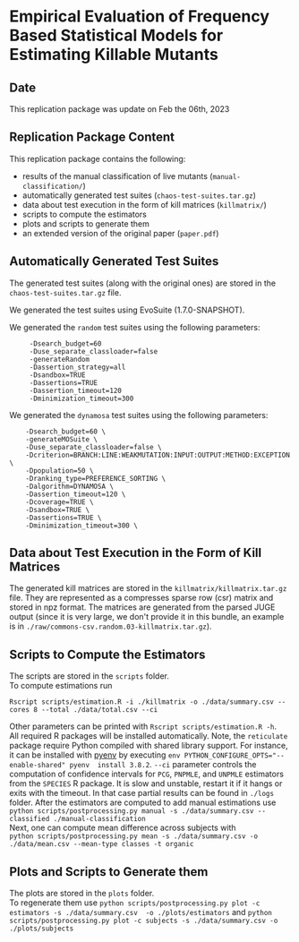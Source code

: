 # Empirical Evaluation of Frequency Based Statistical Models for Estimating Killable Mutants

## Date 
This replication package was update on Feb the 06th, 2023

## Replication Package Content
This replication package contains the following:
- results of the manual classification of live mutants (`manual-classification/`)
- automatically generated test suites (`chaos-test-suites.tar.gz`)
- data about test execution in the form of kill matrices (`killmatrix/`)
- scripts to compute the estimators
- plots and scripts to generate them
- an extended version of the original paper (`paper.pdf`)


## Automatically Generated Test Suites
The generated test suites (along with the original ones) are stored in the `chaos-test-suites.tar.gz` file.

We generated the test suites using EvoSuite (1.7.0-SNAPSHOT).

We generated the `random` test suites using the following parameters:

```
     -Dsearch_budget=60
     -Duse_separate_classloader=false
     -generateRandom
     -Dassertion_strategy=all
     -Dsandbox=TRUE
     -Dassertions=TRUE
     -Dassertion_timeout=120
     -Dminimization_timeout=300 
```
We generated the `dynamosa` test suites using the following parameters:

```
    -Dsearch_budget=60 \
    -generateMOSuite \
    -Duse_separate_classloader=false \
    -Dcriterion=BRANCH:LINE:WEAKMUTATION:INPUT:OUTPUT:METHOD:EXCEPTION \
    -Dpopulation=50 \
    -Dranking_type=PREFERENCE_SORTING \
    -Dalgorithm=DYNAMOSA \
    -Dassertion_timeout=120 \
    -Dcoverage=TRUE \
    -Dsandbox=TRUE \
    -Dassertions=TRUE \
    -Dminimization_timeout=300 \
```


## Data about Test Execution in the Form of Kill Matrices
The generated kill matrices are stored in the `killmatrix/killmatrix.tar.gz` file.
They are represented as a compresses sparse row (csr) matrix and stored in npz format.
The matrices are generated from the parsed JUGE output 
(since it is very large, we don't provide it in this bundle, an example is in 
`./raw/commons-csv.random.03-killmatrix.tar.gz`).  

## Scripts to Compute the Estimators
The scripts are stored in the `scripts` folder.  
To compute estimations run

```
Rscript scripts/estimation.R -i ./killmatrix -o ./data/summary.csv --cores 8 --total ./data/total.csv --ci
```

Other parameters can be printed with `Rscript scripts/estimation.R -h`.  
All required R packages will be installed automatically.
Note, the `reticulate` package require Python compiled with shared library support.
For instance, it can be installed with [pyenv](https://github.com/pyenv/pyenv) by executing `env PYTHON_CONFIGURE_OPTS="--enable-shared" pyenv 
install 3.8.2`.
`--ci` parameter controls the computation of confidence intervals for `PCG`, `PNPMLE`, and `UNPMLE` estimators from the `SPECIES` R package.
It is slow and unstable, restart it if it hangs or exits with the timeout. In that case partial results can be found in `./logs` folder.
After the estimators are computed to add manual estimations use  
`python scripts/postprocessing.py manual -s ./data/summary.csv --classified ./manual-classification`  
Next, one can compute mean difference across subjects with  
`python scripts/postprocessing.py mean -s ./data/summary.csv -o ./data/mean.csv --mean-type classes -t organic`

## Plots and Scripts to Generate them
The plots are stored in the `plots` folder.  
To regenerate them use
`python scripts/postprocessing.py plot -c estimators -s ./data/summary.csv 
-o ./plots/estimators` and
`python scripts/postprocessing.py plot -c subjects -s ./data/summary.csv
-o ./plots/subjects`
